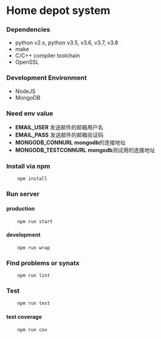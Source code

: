 # Home depot system

### Dependencies
* python v2.x, python v3.5, v3.6, v3.7, v3.8
* make
* C/C++ compiler toolchain
* OpenSSL
### Development Environment
* NodeJS
* MongoDB
### Need env value
* **EMAIL_USER** 发送邮件的邮箱用户名
* **EMAIL_PASS** 发送邮件的邮箱验证码
* **MONGODB_CONNURL** **mongodb**的连接地址
* **MONGODB_TESTCONNURL** **mongodb**测试用的连接地址
### Install via npm
```
    npm install
```
### Run server
#### production
```
    npm run start
```
#### development
```
    npm run wrap
```
### Find problems or synatx
```
    npm run lint
```
### Test
```
    npm run test
```
#### test coverage
```
    npm run cov
```
